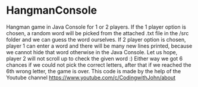 # HangmanConsole
Hangman game in Java Console for 1 or 2 players.
If the 1 player option is chosen, a random word will be picked from the attached .txt file in the /src folder and we can guess the word ourselves. If 2 player option is chosen,
player 1 can enter a word and there will be many new lines printed, because we cannot hide that word otherwise in the Java Console. Let us hope, player 2 will not scroll
up to check the given word :)
Either way we got 6 chances if we could not pick the correct letters, after that if we reached the 6th wrong letter, the game is over.
This code is made by the help of the Youtube channel https://www.youtube.com/c/CodingwithJohn/about
